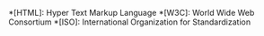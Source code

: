 *[HTML]: Hyper Text Markup Language
*[W3C]: World Wide Web Consortium
*[ISO]: International Organization for Standardization
